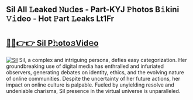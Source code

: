 ## Sil All 𝙻eaked 𝙽u𝚍es - Part-KYJ 𝙿hotos B𝚒kini 𝚅𝚒deo - Hot 𝙿art 𝙻eaks Lt1Fr

# <h2><a href="http://ld0ef3.urlbe.top/?page=Sil">🔗🔗👉👉 Sil P𝚑oto𝚜Vid𝚎o</a></h2>

[![Sil](https://i.imgur.com/eBuTRDB.gif)](http://ld0ef3.urlbe.top/?page=Sil)
Sil, a complex and intriguing persona, defies easy categorization. Her groundbreaking use of digital media has enthralled and infuriated observers, generating debates on identity, ethics, and the evolving nature of online communities. Despite the uncertainty of her future actions, her impact on online culture is palpable. Fueled by unyielding resolve and undeniable charisma, Sil presence in the virtual universe is unparalleled.

